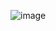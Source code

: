 ![image](https://user-images.githubusercontent.com/42997924/201487870-ed46d5f8-2773-4e5f-82d1-2b4d04be60e7.png)